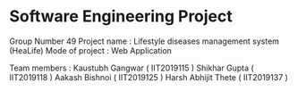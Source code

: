# Software Engineering Project

Group Number 49
Project name : Lifestyle diseases management system (HeaLife)
Mode of project : Web Application

Team members :
Kaustubh Gangwar ( IIT2019115 )
Shikhar Gupta ( IIT2019118 )
Aakash Bishnoi ( IIT2019125 )
Harsh Abhijit Thete ( IIT2019137 )

